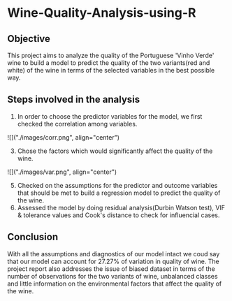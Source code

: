 # Wine-Quality-Analysis-using-R
## Objective
This project aims to analyze the quality of the Portuguese 'Vinho Verde' wine to build a model to predict the quality of the two variants(red and white) of the wine in terms of the selected variables in the best possible way.
## Steps involved in the analysis
1.  In order to choose the predictor variables for the model, we first checked the correlation among variables. 

![]("./images/corr.png", align="center")

3.  Chose the factors which would significantly affect the quality of the wine.

![]("./images/var.png", align="center")

5.  Checked on the assumptions for the predictor and outcome variables that should be met to build a regression model to predict the quality of the wine.
6.  Assessed the model by doing residual analysis(Durbin Watson test), VIF & tolerance values and Cook's distance to check for influencial cases.

## Conclusion
With all the assumptions and diagnostics of our model intact we coud say that our model can account for 27.27% of variation in quality of wine. The project report also addresses the issue of biased dataset in terms of the number of observations for the two variants of wine, unbalanced classes and little information on the environmental factors that affect the quality of the wine.
